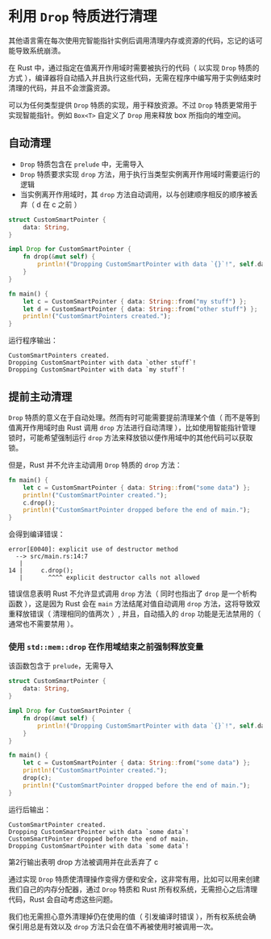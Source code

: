 # 利用 `Drop` 特质进行清理

其他语言需在每次使用完智能指针实例后调用清理内存或资源的代码，忘记的话可能导致系统崩溃。

在 Rust 中，通过指定在值离开作用域时需要被执行的代码（ 以实现 `Drop` 特质的方式 ），编译器将自动插入并且执行这些代码，无需在程序中编写用于实例结束时清理的代码，并且不会泄露资源。

可以为任何类型提供 `Drop` 特质的实现，用于释放资源。不过 `Drop` 特质更常用于实现智能指针。例如 `Box<T>` 自定义了 `Drop` 用来释放 box 所指向的堆空间。

## 自动清理

- `Drop` 特质包含在 `prelude` 中，无需导入
- `Drop` 特质要求实现 `drop` 方法，用于执行当类型实例离开作用域时需要运行的逻辑
- 当实例离开作用域时，其 `drop` 方法自动调用，以与创建顺序相反的顺序被丢弃（ d 在 c 之前 ）

```rust
struct CustomSmartPointer {
    data: String,
}

impl Drop for CustomSmartPointer {
    fn drop(&mut self) {
        println!("Dropping CustomSmartPointer with data `{}`!", self.data);
    }
}

fn main() {
    let c = CustomSmartPointer { data: String::from("my stuff") };
    let d = CustomSmartPointer { data: String::from("other stuff") };
    println!("CustomSmartPointers created.");
}
```

运行程序输出：

```shell
CustomSmartPointers created.
Dropping CustomSmartPointer with data `other stuff`!
Dropping CustomSmartPointer with data `my stuff`!
```

## 提前主动清理

`Drop` 特质的意义在于自动处理。然而有时可能需要提前清理某个值（ 而不是等到值离开作用域时由 Rust 调用 `drop` 方法进行自动清理 ），比如使用智能指针管理锁时，可能希望强制运行 `drop` 方法来释放锁以便作用域中的其他代码可以获取锁。

但是，Rust 并不允许主动调用 `Drop` 特质的 `drop` 方法：

```rust
fn main() {
    let c = CustomSmartPointer { data: String::from("some data") };
    println!("CustomSmartPointer created.");
    c.drop();
    println!("CustomSmartPointer dropped before the end of main.");
}
```

会得到编译错误：

```shell
error[E0040]: explicit use of destructor method
  --> src/main.rs:14:7
   |
14 |     c.drop();
   |       ^^^^ explicit destructor calls not allowed
```

错误信息表明 Rust 不允许显式调用 `drop` 方法（ 同时也指出了 `drop` 是一个析构函数 ），这是因为 Rust 会在 `main` 方法结尾对值自动调用 `drop` 方法，这将导致双重释放错误（ 清理相同的值两次 ）, 并且，自动插入的 `drop` 功能是无法禁用的（ 通常也不需要禁用 ）。

### 使用 `std::mem::drop` 在作用域结束之前强制释放变量

该函数包含于 `prelude`，无需导入

```rust
struct CustomSmartPointer {
    data: String,
}

impl Drop for CustomSmartPointer {
    fn drop(&mut self) {
        println!("Dropping CustomSmartPointer with data `{}`!", self.data);
    }
}

fn main() {
    let c = CustomSmartPointer { data: String::from("some data") };
    println!("CustomSmartPointer created.");
    drop(c);
    println!("CustomSmartPointer dropped before the end of main.");
}
```

运行后输出：

```shell
CustomSmartPointer created.
Dropping CustomSmartPointer with data `some data`!
CustomSmartPointer dropped before the end of main.
Dropping CustomSmartPointer with data `some data`!
```

第2行输出表明 drop 方法被调用并在此丢弃了 c

通过实现 `Drop` 特质使清理操作变得方便和安全，这非常有用，比如可以用来创建我们自己的内存分配器，通过 `Drop` 特质和 Rust 所有权系统，无需担心之后清理代码，Rust 会自动考虑这些问题。

我们也无需担心意外清理掉仍在使用的值（ 引发编译时错误 ），所有权系统会确保引用总是有效以及 `drop` 方法只会在值不再被使用时被调用一次。
